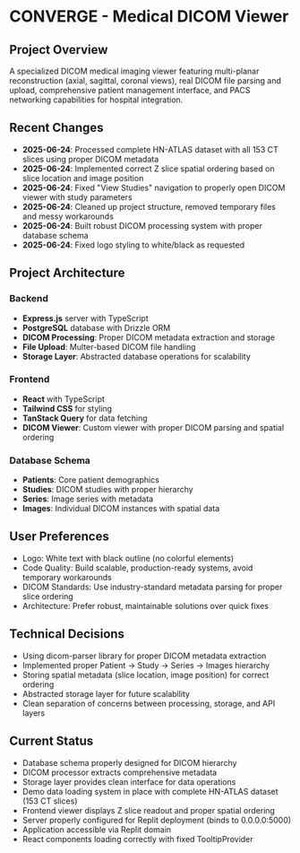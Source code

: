 # CONVERGE - Medical DICOM Viewer

## Project Overview
A specialized DICOM medical imaging viewer featuring multi-planar reconstruction (axial, sagittal, coronal views), real DICOM file parsing and upload, comprehensive patient management interface, and PACS networking capabilities for hospital integration.

## Recent Changes
- **2025-06-24**: Processed complete HN-ATLAS dataset with all 153 CT slices using proper DICOM metadata
- **2025-06-24**: Implemented correct Z slice spatial ordering based on slice location and image position
- **2025-06-24**: Fixed "View Studies" navigation to properly open DICOM viewer with study parameters
- **2025-06-24**: Cleaned up project structure, removed temporary files and messy workarounds  
- **2025-06-24**: Built robust DICOM processing system with proper database schema
- **2025-06-24**: Fixed logo styling to white/black as requested

## Project Architecture

### Backend
- **Express.js** server with TypeScript
- **PostgreSQL** database with Drizzle ORM
- **DICOM Processing**: Proper DICOM metadata extraction and storage
- **File Upload**: Multer-based DICOM file handling
- **Storage Layer**: Abstracted database operations for scalability

### Frontend
- **React** with TypeScript
- **Tailwind CSS** for styling
- **TanStack Query** for data fetching
- **DICOM Viewer**: Custom viewer with proper DICOM parsing and spatial ordering

### Database Schema
- **Patients**: Core patient demographics
- **Studies**: DICOM studies with proper hierarchy
- **Series**: Image series with metadata
- **Images**: Individual DICOM instances with spatial data

## User Preferences
- Logo: White text with black outline (no colorful elements)
- Code Quality: Build scalable, production-ready systems, avoid temporary workarounds
- DICOM Standards: Use industry-standard metadata parsing for proper slice ordering
- Architecture: Prefer robust, maintainable solutions over quick fixes

## Technical Decisions
- Using dicom-parser library for proper DICOM metadata extraction
- Implemented proper Patient → Study → Series → Images hierarchy
- Storing spatial metadata (slice location, image position) for correct ordering
- Abstracted storage layer for future scalability
- Clean separation of concerns between processing, storage, and API layers

## Current Status
- Database schema properly designed for DICOM hierarchy
- DICOM processor extracts comprehensive metadata
- Storage layer provides clean interface for data operations
- Demo data loading system in place with complete HN-ATLAS dataset (153 CT slices)
- Frontend viewer displays Z slice readout and proper spatial ordering
- Server properly configured for Replit deployment (binds to 0.0.0.0:5000)
- Application accessible via Replit domain
- React components loading correctly with fixed TooltipProvider